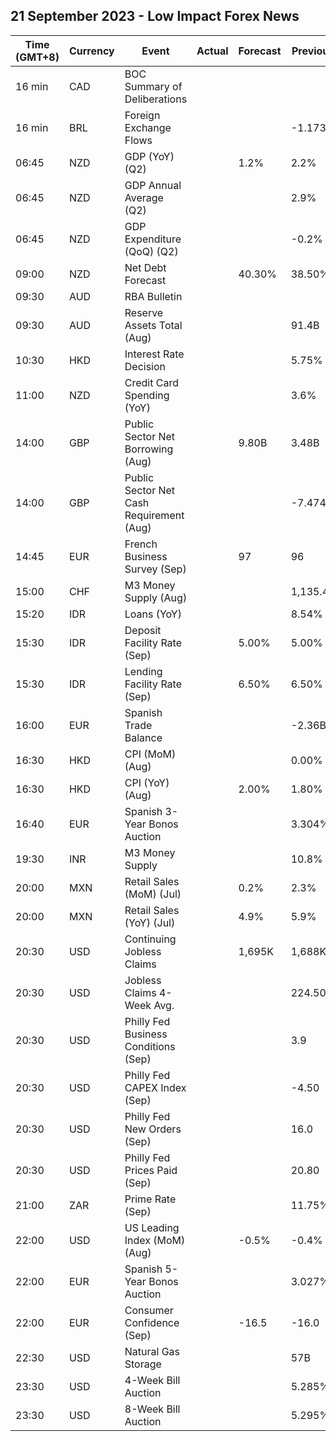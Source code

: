 ## 21 September 2023 - Low Impact Forex News

| Time (GMT+8) | Currency | Event | Actual | Forecast | Previous |
|------|----------|-------|--------|----------|----------|
| 16 min | CAD | BOC Summary of Deliberations |  |  |  |
| 16 min | BRL | Foreign Exchange Flows |  |  | -1.173B |
| 06:45 | NZD | GDP (YoY) (Q2) |  | 1.2% | 2.2% |
| 06:45 | NZD | GDP Annual Average (Q2) |  |  | 2.9% |
| 06:45 | NZD | GDP Expenditure (QoQ) (Q2) |  |  | -0.2% |
| 09:00 | NZD | Net Debt Forecast |  | 40.30% | 38.50% |
| 09:30 | AUD | RBA Bulletin |  |  |  |
| 09:30 | AUD | Reserve Assets Total (Aug) |  |  | 91.4B |
| 10:30 | HKD | Interest Rate Decision |  |  | 5.75% |
| 11:00 | NZD | Credit Card Spending (YoY) |  |  | 3.6% |
| 14:00 | GBP | Public Sector Net Borrowing (Aug) |  | 9.80B | 3.48B |
| 14:00 | GBP | Public Sector Net Cash Requirement (Aug) |  |  | -7.474B |
| 14:45 | EUR | French Business Survey (Sep) |  | 97 | 96 |
| 15:00 | CHF | M3 Money Supply (Aug) |  |  | 1,135.4B |
| 15:20 | IDR | Loans (YoY) |  |  | 8.54% |
| 15:30 | IDR | Deposit Facility Rate (Sep) |  | 5.00% | 5.00% |
| 15:30 | IDR | Lending Facility Rate (Sep) |  | 6.50% | 6.50% |
| 16:00 | EUR | Spanish Trade Balance |  |  | -2.36B |
| 16:30 | HKD | CPI (MoM) (Aug) |  |  | 0.00% |
| 16:30 | HKD | CPI (YoY) (Aug) |  | 2.00% | 1.80% |
| 16:40 | EUR | Spanish 3-Year Bonos Auction |  |  | 3.304% |
| 19:30 | INR | M3 Money Supply |  |  | 10.8% |
| 20:00 | MXN | Retail Sales (MoM) (Jul) |  | 0.2% | 2.3% |
| 20:00 | MXN | Retail Sales (YoY) (Jul) |  | 4.9% | 5.9% |
| 20:30 | USD | Continuing Jobless Claims |  | 1,695K | 1,688K |
| 20:30 | USD | Jobless Claims 4-Week Avg. |  |  | 224.50K |
| 20:30 | USD | Philly Fed Business Conditions (Sep) |  |  | 3.9 |
| 20:30 | USD | Philly Fed CAPEX Index (Sep) |  |  | -4.50 |
| 20:30 | USD | Philly Fed New Orders (Sep) |  |  | 16.0 |
| 20:30 | USD | Philly Fed Prices Paid (Sep) |  |  | 20.80 |
| 21:00 | ZAR | Prime Rate (Sep) |  |  | 11.75% |
| 22:00 | USD | US Leading Index (MoM) (Aug) |  | -0.5% | -0.4% |
| 22:00 | EUR | Spanish 5-Year Bonos Auction |  |  | 3.027% |
| 22:00 | EUR | Consumer Confidence (Sep) |  | -16.5 | -16.0 |
| 22:30 | USD | Natural Gas Storage |  |  | 57B |
| 23:30 | USD | 4-Week Bill Auction |  |  | 5.285% |
| 23:30 | USD | 8-Week Bill Auction |  |  | 5.295% |
